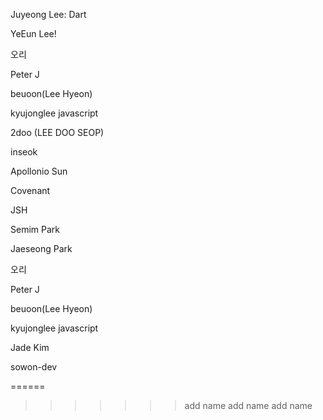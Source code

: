 Juyeong Lee: Dart

YeEun Lee!

오리

Peter J

beuoon(Lee Hyeon)

kyujonglee javascript

2doo (LEE DOO SEOP)

inseok

Apollonio Sun

Covenant

JSH

Semim Park

Jaeseong Park

오리

Peter J

beuoon(Lee Hyeon)

kyujonglee javascript

Jade Kim

sowon-dev

======
>>>>>>> add name
>>>>>>> add name
>>>>>>> add name
